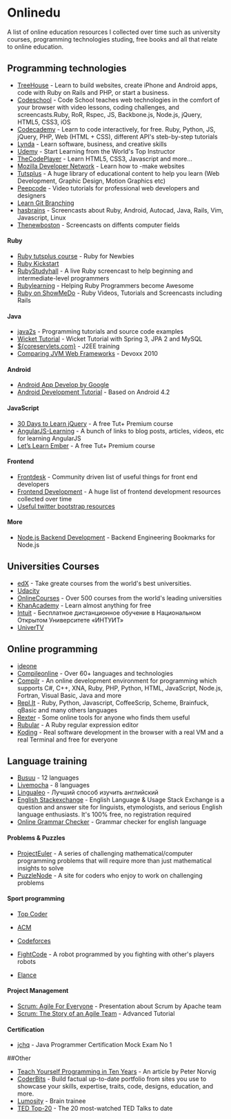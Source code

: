 Onlinedu
=========
A list of online education resources I collected over time such as university courses, programming technologies studing, free books and all that relate to online education.

## Programming technologies
- [TreeHouse](http://teamtreehouse.com/) - Learn to build websites, create iPhone and Android apps, code with Ruby on Rails and PHP, or start a business.
- [Codeschool](http://www.codeschool.com/) - Code School teaches web technologies in the comfort of your browser with video lessons, coding challenges, and screencasts.Ruby, RoR, Rspec, JS, Backbone.js, Node.js, jQuery, HTML5, CSS3, iOS
- [Codecademy](http://www.codecademy.com/) - Learn to code interactively, for free. Ruby, Python, JS, jQuery, PHP, Web (HTML + CSS), different API's steb-by-step tutorials
- [Lynda](http://www.lynda.com/) - Learn software, business, and creative skills
- [Udemy](https://www.udemy.com/) - Start Learning from the World's Top Instructor
- [TheCodePlayer](http://thecodeplayer.com/) - Learn HTML5, CSS3, Javascript and more...
- [Mozilla Developer Network](https://developer.mozilla.org/en-US/learn) - Learn how to -make websites
- [Tutsplus](https://tutsplus.com/) - A huge library of educational content to help you learn (Web Development, Graphic Design, Motion Graphics etc)
- [Peepcode](https://peepcode.com/) - Video tutorials for professional web developers and designers
- [Learn Git Branching](http://pcottle.github.io/learnGitBranching/)
- [hasbrains](http://hasbrains.ru/) - Screencasts about Ruby, Android, Autocad, Java, Rails, Vim, Javascript, Linux
- [Thenewboston](http://thenewboston.org/tutorials.php) - Screencasts on diffents computer fields

#### Ruby
- [Ruby tutsplus course](http://net.tutsplus.com/sessions/ruby-for-newbies/) - Ruby for Newbies
- [Ruby Kickstart](http://ruby-kickstart.com/)
- [RubyStudyhall](http://www.rubystudyhall.com/) - A live Ruby screencast to help beginning and intermediate-level programmers
- [Rubylearning](http://rubylearning.com/) - Helping Ruby Programmers become Awesome
- [Ruby on ShowMeDo](http://showmedo.com/videotutorials/ruby) - Ruby Videos, Tutorials and Screencasts including Rails

#### Java
- [java2s](http://www.java2s.com/) - Programming tutorials and source code examples
- [Wicket Tutorial](http://tomaszdziurko.pl/2011/01/wicket-tutorial-part-1-setting-up-project-with-spring-3-jpa-2-and-mysql/) - Wicket Tutorial with Spring 3, JPA 2 and MySQL
- [${coreservlets.com}](http://www.coreservlets.com/) - J2EE training
- [Comparing JVM Web Frameworks](http://www.slideshare.net/mraible/comparing-jvm-web-frameworks#btnNext) - Devoxx 2010

#### Android
- [Android App Develop by Google](http://developer.android.com/training/index.html) 
- [Android Development Tutorial](http://www.vogella.com/articles/Android/article.html) - Based on Android 4.2 

#### JavaScript
- [30 Days to Learn jQuery](http://freecourses.tutsplus.com/30-days-to-learn-jquery/index.html) - A free Tut+ Premium course
- [AngularJS-Learning](https://github.com/jmcunningham/AngularJS-Learning) - A bunch of links to blog posts, articles, videos, etc for learning AngularJS
- [Let’s Learn Ember](http://freecourses.tutsplus.com/lets-learn-ember/) - A free Tut+ Premium course

#### Frontend
- [Frontdesk](https://github.com/miripiruni/frontdesk) - Community driven list of useful things for front end developers
- [Frontend Development](https://github.com/dypsilon/frontend-dev-bookmarks) - A huge list of frontend development resources collected over time
- [Useful twitter bootstrap resources](http://bootstraphero.com/the-big-badass-list-of-twitter-bootstrap-resources/)

#### More
- [Node.js Backend Development](https://gist.github.com/dypsilon/5819528) - Backend Engineering Bookmarks for Node.js

## Universities Courses
- [edX](https://www.edx.org/) - Take greate courses from the world's best universities.
- [Udacity](https://www.udacity.com/)
- [OnlineCourses](http://www.onlinecourses.com/) - Over 500 courses from the world's leading universities
- [KhanAcademy](https://www.khanacademy.org/) - Learn almost anything for free
- [Intuit](http://www.intuit.ru/) - Бесплатное дистанционное обучение в Национальном Открытом Университете «ИНТУИТ»
- [UniverTV](http://univertv.ru/)

## Online programming
- [ideone](http://ideone.com/)
- [Compileonline](http://www.compileonline.com/) - Over 60+ languages and technologies
- [Compilr](https://compilr.com/) - An online development environment for programming which supports C#, C++, XNA, Ruby, PHP, Python, HTML, JavaScript, Node.js, Fortran, Visual Basic, Java and more
- [Repl.It](http://repl.it/) - Ruby, Python, Javascript, CoffeeScrip, Scheme, Brainfuck, qBasic and many others languages
- [Rexter](http://rextester.com/) - Some online tools for anyone who finds them useful
- [Rubular](http://rubular.com/) - A Ruby regular expression editor
- [Koding](https://koding.com/) - Real software development in the browser with a real VM and a real Terminal and free for everyone

## Language training
- [Busuu](http://www.busuu.com/) - 12 languages
- [Livemocha](http://livemocha.com/) - 8 languages
- [Lingualeo](http://lingualeo.com/) - Лучший способ изучить английский
- [English Stackexchange](http://english.stackexchange.com/) - English Language & Usage Stack Exchange is a question and answer site for linguists, etymologists, and serious English language enthusiasts. It's 100% free, no registration required
- [Online Grammar Checker](http://www.gingersoftware.com/grammarcheck) - Grammar checker for english language


#### Problems & Puzzles
- [ProjectEuler](http://projecteuler.net/problems) - A series of challenging mathematical/computer programming problems that will require more than just mathematical insights to solve
- [PuzzleNode](http://www.puzzlenode.com/) - A site for coders who enjoy to work on challenging problems

#### Sport programming
- [Top Coder](http://www.topcoder.com/)
- [ACM](http://www.acm.org/)
- [Codeforces](http://codeforces.ru/)
- [FightCode](http://fightcodegame.com/) - A robot programmed by you fighting with other's players robots

- [Elance](https://www.elance.com/)

#### Project Management
- [Scrum: Agile For Everyone](http://www.slideshare.net/jaaronfarr/scrum-agile-for-everyone) - Presentation about Scrum by Apache team
- [Scrum: The Story of an Agile Team](http://net.tutsplus.com/articles/editorials/scrum-the-story-of-an-agile-team/) -  Advanced Tutorial

#### Certification
- [jchq](http://www.jchq.net/mockexams/exam1.htm) - Java Programmer Certification Mock Exam No 1 

##Other
- [Teach Yourself Programming in Ten Years](http://norvig.com/21-days.html) - An article by Peter Norvig
- [CoderBits](https://coderbits.com/dddenis) - Build factual up-to-date portfolio from sites you use to showcase your skills, expertise, traits, code, designs, education, and more.
- [Lumosity](https://www.lumosity.com/login) - Brain trainee
- [TED Top-20](http://blog.ted.com/2012/08/21/the-20-most-watched-ted-talks-to-date/) - The 20 most-watched TED Talks to date

